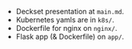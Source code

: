 - Deckset presentation at `main.md`.
- Kubernetes yamls are in `k8s/`.
- Dockerfile for nginx on `nginx/`.
- Flask app (& Dockerfile) on `app/`.

